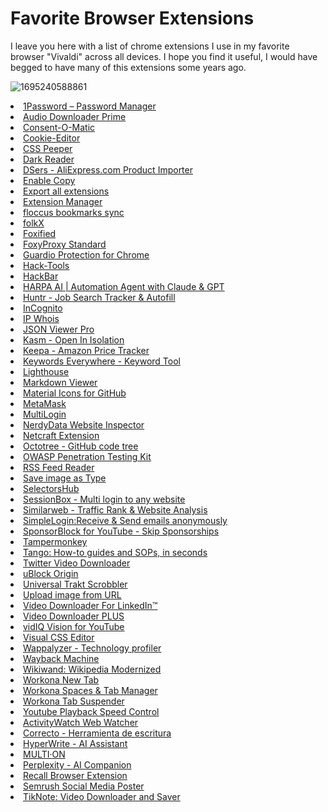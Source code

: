 # Favorite Browser Extensions
I leave you here with a list of chrome extensions I use in my favorite browser "Vivaldi" across all devices. I hope you find it useful, I would have begged to have many of this extensions some years ago.

![1695240588861](https://github.com/rgsaura/Favorite_Web_Extensions/assets/16281075/6f423adc-86d0-4ec0-90ff-4ccbee279f77)


<li><a href="https://chrome.google.com/webstore/detail/aeblfdkhhhdcdjpifhhbdiojplfjncoa" target="_blank" title="The best way to experience 1Password in your browser. Easily sign in to sites, generate passwords, and store secure information.">1Password – Password Manager</a></li>
            <li><a href="https://chrome.google.com/webstore/detail/flainkeonkoanoijnkojmiiihnfdhipd" target="_blank" title="Easily download most popular audio formats.">Audio Downloader Prime</a></li>
            <li><a href="https://chrome.google.com/webstore/detail/mdjildafknihdffpkfmmpnpoiajfjnjd" target="_blank" title="Automatic handling of GDPR consent forms">Consent-O-Matic</a></li>
            <li><a href="https://chrome.google.com/webstore/detail/hlkenndednhfkekhgcdicdfddnkalmdm" target="_blank" title="Simple yet powerful Cookie Editor that allow you to quickly create, edit and delete cookies without leaving your tab.">Cookie-Editor</a></li>
            <li><a href="https://chrome.google.com/webstore/detail/mbnbehikldjhnfehhnaidhjhoofhpehk" target="_blank" title="Extract CSS and build beautiful styleguides.">CSS Peeper</a></li>
            <li><a href="https://chrome.google.com/webstore/detail/eimadpbcbfnmbkopoojfekhnkhdbieeh" target="_blank" title="Dark mode for every website. Take care of your eyes, use dark theme for night and daily browsing.">Dark Reader</a></li>
            <li><a href="https://chrome.google.com/webstore/detail/mmanaflgaempokjfbeeabkadnkoidjam" target="_blank" title="Import and sync products from AliExpress to your DSers platform account.">DSers - AliExpress.com Product Importer</a></li>
            <li><a href="https://chrome.google.com/webstore/detail/lmnganadkecefnhncokdlaohlkneihio" target="_blank" title="Allow selecting, copying, pasting and right clicking in some restricted pages.">Enable Copy</a></li>
            <li><a href="https://chrome.google.com/webstore/detail/flicakknifiplofakjfkolclpljoklgo" target="_blank" title="Export name and url of all installed extensions in Google Chrome">Export all extensions</a></li>
            <li><a href="https://chrome.google.com/webstore/detail/gjldcdngmdknpinoemndlidpcabkggco" target="_blank" title="Manage extensions, Quickly enable/disable, Support batching operation, Smart sorting. Fast, Simple and Secure.">Extension Manager</a></li>
            <li><a href="https://chrome.google.com/webstore/detail/fnaicdffflnofjppbagibeoednhnbjhg" target="_blank" title="Sync your bookmarks privately across browsers and devices">floccus bookmarks sync</a></li>
            <li><a href="https://chrome.google.com/webstore/detail/akeepikolhaikilagiekmegfhefcbohd" target="_blank" title="folkX lets you add contacts to your folk from anywhere on the web, including LinkedIn, Sales Navigator, Gmail threads and more.">folkX</a></li>
            <li><a href="https://chrome.google.com/webstore/detail/cldmemdnllncchfahbcnjijheaolemfk" target="_blank" title="Emulate firefox extensions in Chrome, Opera and other Chromium based browsers">Foxified</a></li>
            <li><a href="https://chrome.google.com/webstore/detail/gcknhkkoolaabfmlnjonogaaifnjlfnp" target="_blank" title="FoxyProxy simplifies configuring browsers to access proxy-servers, offering more features than other proxy-plugins">FoxyProxy Standard</a></li>
            <li><a href="https://chrome.google.com/webstore/detail/gjfpmkejnolcfklaaddjnckanhhgegla" target="_blank" title="Experience a cleaner, safer web.">Guardio Protection for Chrome</a></li>
            <li><a href="https://chrome.google.com/webstore/detail/cmbndhnoonmghfofefkcccljbkdpamhi" target="_blank" title="The all in one Red team extension for web pentester">Hack-Tools</a></li>
            <li><a href="https://chrome.google.com/webstore/detail/ginpbkfigcoaokgflihfhhmglmbchinc" target="_blank" title="A browser extension for Penetration Testing">HackBar</a></li>
            <li><a href="https://chrome.google.com/webstore/detail/eanggfilgoajaocelnaflolkadkeghjp" target="_blank" title="AI Agent for Chrome. ChatGPT Plus / GPT-4 copilot on any website. Automate, search, summarize, translate, write on websites with AI.">HARPA AI | Automation Agent with Claude &amp; GPT</a></li>
            <li><a href="https://chrome.google.com/webstore/detail/mihdfbecejheednfigjpdacgeilhlmnf" target="_blank" title="Collect, track and manage your job applications from across the web. Apply and autofill job applications in one click.">Huntr - Job Search Tracker &amp; Autofill</a></li>
            <li><a href="https://chrome.google.com/webstore/detail/kencjkgapindpgehbgolojoocgpcepfk" target="_blank" title="Browse LinkedIn Privately. Instantly view profiles anonymously with the flip of a switch in your navigation bar.">InCognito</a></li>
            <li><a href="https://chrome.google.com/webstore/detail/mpkpmgnjhejeodcbfaphaenpkkjdfbgo" target="_blank" title="View info about IP, DNS records, SSL, country flag, domain whois, location, stats and more of any website.">IP Whois</a></li>
            <li><a href="https://chrome.google.com/webstore/detail/eifflpmocdbdmepbjaopkkhbfmdgijcc" target="_blank" title="">JSON Viewer Pro</a></li>
            <li><a href="https://chrome.google.com/webstore/detail/pamimfbchojeflegdjgijcgnoghgfemn" target="_blank" title="Open links safely in Kasm Isolation">Kasm - Open In Isolation</a></li>
            <li><a href="https://chrome.google.com/webstore/detail/neebplgakaahbhdphmkckjjcegoiijjo" target="_blank" title="Adds price history charts and the option to be alerted on price drops to all Amazon sites.">Keepa - Amazon Price Tracker</a></li>
            <li><a href="https://chrome.google.com/webstore/detail/hbapdpeemoojbophdfndmlgdhppljgmp" target="_blank" title="Keyword search volume, cpc and competition for 15+ websites like Google™ Search Console, YouTube™, Amazon™ &amp; more">Keywords Everywhere - Keyword Tool</a></li>
            <li><a href="https://chrome.google.com/webstore/detail/blipmdconlkpinefehnmjammfjpmpbjk" target="_blank" title="Lighthouse is an open-source, automated tool for improving the performance, quality, and correctness of your web apps.">Lighthouse</a></li>
            <li><a href="https://chrome.google.com/webstore/detail/ckkdlimhmcjmikdlpkmbgfkaikojcbjk" target="_blank" title="Markdown Viewer">Markdown Viewer</a></li>
            <li><a href="https://chrome.google.com/webstore/detail/bggfcpfjbdkhfhfmkjpbhnkhnpjjeomc" target="_blank" title="Replace the file/folder icons on the GitHub file browser with icons representing the file&#39;s type and which tool it is used by.">Material Icons for GitHub</a></li>
            <li><a href="https://chrome.google.com/webstore/detail/nkbihfbeogaeaoehlefnkodbefgpgknn" target="_blank" title="An Ethereum Wallet in your Browser">MetaMask</a></li>
            <li><a href="https://chrome.google.com/webstore/detail/ijfgglilaeakmoilplpcjcgjaoleopfi" target="_blank" title="Using websites with multiple accounts at the same time is made easy. Create an independent tab with a click of a button.">MultiLogin</a></li>
            <li><a href="https://chrome.google.com/webstore/detail/ikbgfchmbnooojaalbipinbekdkofpjm" target="_blank" title="Inspect websites and see what technologies they use!">NerdyData Website Inspector</a></li>
            <li><a href="https://chrome.google.com/webstore/detail/bmejphbfclcpmpohkggcjeibfilpamia" target="_blank" title="Comprehensive site information and protection from phishing and malicious JavaScript when browsing the web">Netcraft Extension</a></li>
            <li><a href="https://chrome.google.com/webstore/detail/bkhaagjahfmjljalopjnoealnfndnagc" target="_blank" title="GitHub on steroids">Octotree - GitHub code tree</a></li>
            <li><a href="https://chrome.google.com/webstore/detail/ojkchikaholjmcnefhjlbohackpeeknd" target="_blank" title="OWASP Penetration Testing Kit">OWASP Penetration Testing Kit</a></li>
            <li><a href="https://chrome.google.com/webstore/detail/pnjaodmkngahhkoihejjehlcdlnohgmp" target="_blank" title="Get a simple overview of your RSS and Atom feeds in the toolbar">RSS Feed Reader</a></li>
            <li><a href="https://chrome.google.com/webstore/detail/gabfmnliflodkdafenbcpjdlppllnemd" target="_blank" title="Save image as PNG, JPG or WebP by context menu on image.">Save image as Type</a></li>
            <li><a href="https://chrome.google.com/webstore/detail/ndgimibanhlabgdgjcpbbndiehljcpfh" target="_blank" title="xPath plugin to auto generate, write and verify xpath &amp; cssSelector.">SelectorsHub</a></li>
            <li><a href="https://chrome.google.com/webstore/detail/megbklhjamjbcafknkgmokldgolkdfig" target="_blank" title="Using websites with multiple accounts at the same time is made easy. Create an independent tab with a click of a button.">SessionBox - Multi login to any website</a></li>
            <li><a href="https://chrome.google.com/webstore/detail/hoklmmgfnpapgjgcpechhaamimifchmp" target="_blank" title="Instant website analysis, including site rank, site traffic, sources and geography.">Similarweb - Traffic Rank &amp; Website Analysis</a></li>
            <li><a href="https://chrome.google.com/webstore/detail/dphilobhebphkdjbpfohgikllaljmgbn" target="_blank" title="Easily create a different email for each website to hide your real email. Protect your inbox against spams, phishing, data breaches">SimpleLogin:Receive &amp; Send emails anonymously</a></li>
            <li><a href="https://chrome.google.com/webstore/detail/mnjggcdmjocbbbhaepdhchncahnbgone" target="_blank" title="Skip sponsorships, subscription begging and more on YouTube videos. Report sponsors on videos you watch to save others&#39; time.">SponsorBlock for YouTube - Skip Sponsorships</a></li>
            <li><a href="https://chrome.google.com/webstore/detail/dhdgffkkebhmkfjojejmpbldmpobfkfo" target="_blank" title="Change the web at will with userscripts">Tampermonkey</a></li>
            <li><a href="https://chrome.google.com/webstore/detail/lggdbpblkekjjbobadliahffoaobaknh" target="_blank" title="Create beautiful how-to guides with perfectly cropped screenshots, in seconds.">Tango: How-to guides and SOPs, in seconds</a></li>
            <li><a href="https://chrome.google.com/webstore/detail/nlkjkemkonahlpdjffgilcmgpghfphbj" target="_blank" title="Twitter Video Downloader allows you to download twitter videos but also copy easyly their shareable link.">Twitter Video Downloader</a></li>
            <li><a href="https://chrome.google.com/webstore/detail/cjpalhdlnbpafiamejdnhcphjbkeiagm" target="_blank" title="Finally, an efficient blocker. Easy on CPU and memory.">uBlock Origin</a></li>
            <li><a href="https://chrome.google.com/webstore/detail/mbhadeogepkjdjeikcckdkjdjhhkhlid" target="_blank" title="A universal sync for Trakt.tv.">Universal Trakt Scrobbler</a></li>
            <li><a href="https://chrome.google.com/webstore/detail/eiglgndkjiabiepkliiemoabepkkhacb" target="_blank" title="Upload images &amp; files directly from a URL, without needing to have them on your computer!">Upload image from URL</a></li>
            <li><a href="https://chrome.google.com/webstore/detail/kphgkkafifebebedaofnmifmgakpgpcd" target="_blank" title="Video Downloader For LinkedIn™ - an LinkedIn video download extension, is an efficient way to help you download LinkedIn video.">Video Downloader For LinkedIn™</a></li>
            <li><a href="https://chrome.google.com/webstore/detail/njgehaondchbmjmajphnhlojfnbfokng" target="_blank" title="Best Video Downloader Extension. Downloads most popular media types from any website.">Video Downloader PLUS</a></li>
            <li><a href="https://chrome.google.com/webstore/detail/pachckjkecffpdphbpmfolblodfkgbhl" target="_blank" title="Uncover the secrets to success behind your favorite YouTube videos.">vidIQ Vision for YouTube</a></li>
            <li><a href="https://chrome.google.com/webstore/detail/cibffnhhlfippmhdmdkcfecncoaegdkh" target="_blank" title="Customize any website visually.">Visual CSS Editor</a></li>
            <li><a href="https://chrome.google.com/webstore/detail/gppongmhjkpfnbhagpmjfkannfbllamg" target="_blank" title="Identify web technologies">Wappalyzer - Technology profiler</a></li>
            <li><a href="https://chrome.google.com/webstore/detail/fpnmgdkabkmnadcjpehmlllkndpkmiak" target="_blank" title="The Official Wayback Machine Extension - by the Internet Archive.">Wayback Machine</a></li>
            <li><a href="https://chrome.google.com/webstore/detail/emffkefkbkpkgpdeeooapgaicgmcbolj" target="_blank" title="Good old Wikipedia gets a great new look">Wikiwand: Wikipedia Modernized</a></li>
            <li><a href="https://chrome.google.com/webstore/detail/mccohdmggonaiebbkliphakblbbfofck" target="_blank" title="Add Workona to your Chrome new tab.">Workona New Tab</a></li>
            <li><a href="https://chrome.google.com/webstore/detail/ailcmbgekjpnablpdkmaaccecekgdhlh" target="_blank" title="The world’s best tab manager">Workona Spaces &amp; Tab Manager</a></li>
            <li><a href="https://chrome.google.com/webstore/detail/kkahjkjjcepelnnikconblkonolboiok" target="_blank" title="Suspend your browser tabs to save memory.">Workona Tab Suspender</a></li>
            <li><a href="https://chrome.google.com/webstore/detail/hdannnflhlmdablckfkjpleikpphncik" target="_blank" title="Control speed of the youtube playback using keyboard. Press &#39;+&#39; to increase and &#39;-&#39; to decrease the playback speed.">Youtube Playback Speed Control</a></li>
 <li><a href="https://chrome.google.com/webstore/detail/nglaklhklhcoonedhgnpgddginnjdadi" target="_blank" title="Log the current tab and your browser activity with ActivityWatch.">ActivityWatch Web Watcher</a></li>
            <li><a href="https://chrome.google.com/webstore/detail/hllekbchnfikjpbdielihahenjmbpach" target="_blank" title="Mejora tu escritura y corrige tus textos con un solo clic.">Correcto - Herramienta de escritura</a></li>
            <li><a href="https://chrome.google.com/webstore/detail/kljjoeapehcmaphfcjkmbhkinoaopdnd" target="_blank" title="Personal Assistant by HyperWrite is the first AI agent that can operate your browser. It&#39;s like self-driving mode for the web.">HyperWrite - AI Assistant</a></li>
            <li><a href="https://chrome.google.com/webstore/detail/ddmjhdbknfidiopmbaceghhhbgbpenmm" target="_blank" title="Your AI Web Co-Pilot: Don&#39;t browse alone anymore!">MULTI·ON</a></li>
            <li><a href="https://chrome.google.com/webstore/detail/hlgbcneanomplepojfcnclggenpcoldo" target="_blank" title="Ask anything while you browse">Perplexity - AI Companion</a></li>
            <li><a href="https://chrome.google.com/webstore/detail/ldbooahljamnocpaahaidnmlgfklbben" target="_blank" title="Remember everything better - Recall summarizes, organizes and connects any online content.">Recall Browser Extension</a></li>
            <li><a href="https://chrome.google.com/webstore/detail/ilfckacnmnjlcboodahhojdnllfailhl" target="_blank" title="Share content on social media with just one click while you browse the web">Semrush Social Media Poster</a></li>
            <li><a href="https://chrome.google.com/webstore/detail/jilgamolkonoalagcpgjjijaclacillb" target="_blank" title="Download TikTok™ videos without watermark. Save and manage videos in a single home.">TikNote: Video Downloader and Saver</a></li>
        
       

